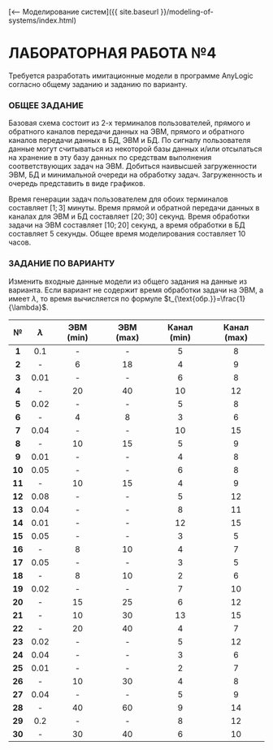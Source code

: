 [⟵ Моделирование систем]({{ site.baseurl }}/modeling-of-systems/index.html)

# **ЛАБОРАТОРНАЯ РАБОТА №4**

Требуется разработать имитационные модели в программе AnyLogic согласно общему заданию и заданию по варианту.

### **ОБЩЕЕ ЗАДАНИЕ**

Базовая схема состоит из 2-х терминалов пользователей, прямого и обратного каналов передачи данных на ЭВМ, прямого и обратного каналов передачи данных в БД, ЭВМ и БД. По сигналу пользователя данные могут считываться из некоторой базы данных и/или отсылаться на хранение в эту базу данных по средствам выполнения соответствующих задач на ЭВМ. Добиться наивысшей загруженности ЭВМ, БД и минимальной очереди на обработку задач. Загруженность и очередь представить в виде графиков.

Время генерации задач пользователем для обоих терминалов составляет $[1;3]$ минуты. Время прямой и обратной передачи данных в каналах для ЭВМ и БД составляет $[20;30]$ секунд. Время обработки задачи на ЭВМ составляет $[10;20]$ секунд, а время обработки в БД составляет $5$ секунды. Общее время моделирования составляет 10 часов.

### **ЗАДАНИЕ ПО ВАРИАНТУ**

Изменить входные данные модели из общего задания на данные из варианта. Если вариант не содержит время обработки задачи на ЭВМ, а имеет $\lambda$, то время вычисляется по формуле $t_{\text{обр.}}=\frac{1}{\lambda}$.

| № | $\lambda$ | ЭВМ (min) | ЭВМ (max) | Канал (min) | Канал (max) |
|:-:|:-:|:-:|:-:|:-:|:-:|
| **1** | 0.1 | - | - | 5 | 8 |
| **2** | - | 6 | 18 | 4 | 9 |
| **3** | 0.01 | - | - | 6 | 8 |
| **4** | - | 20 | 40 | 10 | 12 |
| **5** | 0.02 | - | - | 5 | 8 |
| **6** | - | 4 | 8 | 3 | 6 |
| **7** | 0.04 | - | - | 10 | 15 |
| **8** | - | 10 | 15 | 5 | 9 |
| **9** | 0.01 | - | - | 4 | 8 |
| **10** | 0.05 | - | - | 6 | 8 |
| **11** | - | 10 | 15 | 4 | 9 |
| **12** | 0.08 | - | - | 5 | 12 |
| **13** | 0.04 | - | - | 8 | 11 |
| **14** | 0.01 | - | - | 12 | 15 |
| **15** | 0.05 | - | - | 3 | 5 |
| **16** | - | 8 | 10 | 4 | 7 |
| **17** | 0.05 | - | - | 3 | 5 |
| **18** | - | 8 | 10 | 2 | 6 |
| **19** | 0.02 | - | - | 7 | 10 |
| **20** | - | 15 | 25 | 6 | 12 |
| **21** | - | 10 | 30 | 13 | 15 |
| **22** | - | 20 | 40 | 4 | 7 |
| **23** | 0.02 | - | - | 5 | 12 |
| **24** | 0.04 | - | - | 3 | 6 |
| **25** | 0.01 | - | - | 2 | 7 |
| **26** | - | 10 | 30 | 4 | 8 |
| **27** | 0.04 | - | - | 5 | 9 |
| **28** | - | 40 | 60 | 9 | 14 |
| **29** | 0.2 | - | - | 8 | 12 |
| **30** | - | 30 | 40 | 6 | 10 |
